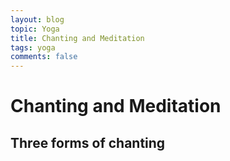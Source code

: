 ```yaml
---
layout: blog
topic: Yoga
title: Chanting and Meditation
tags: yoga
comments: false
---
```


# Chanting and Meditation

## Three forms of chanting

